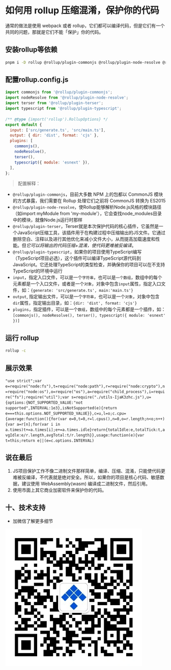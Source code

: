 # 如何用 rollup 压缩混淆，保护你的代码

通常的做法是使用 webpack 或者 rollup，它们都可以编译代码，但是它们有一个共同的问题，那就是它们不能「保护」你的代码。

## 安装rollup等依赖
```bash
pnpm i -D rollup @rollup/plugin-commonjs @rollup/plugin-node-resolve @rollup/plugin-terser @rollup/plugin-typescript
```

## 配置rollup.config.js
```js
import commonjs from '@rollup/plugin-commonjs';
import nodeResolve from '@rollup/plugin-node-resolve';
import terser from '@rollup/plugin-terser';
import typescript from '@rollup/plugin-typescript';

/** @type {import('rollup').RollupOptions} */
export default {
  input: ['src/generate.ts', 'src/main.ts'],
  output: { dir: 'dist', format: 'cjs' },
  plugins: [
    commonjs(),
    nodeResolve(),
    terser(),
    typescript({ module: 'esnext' }),
  ],
};
```
> 配置解释：
- `@rollup/plugin-commonjs`，目前大多数 NPM 上的包都以 CommonJS 模块的方式暴露，我们需要在 Rollup 处理它们之前将 CommonJS 转换为 ES2015
- `@rollup/plugin-node-resolve`，使Rollup能够解析Node.js风格的模块路径（如import myModule from 'my-module'），它会查找node_modules目录中的模块，就像Node.js运行时那样
- `@rollup/plugin-terser`，Terser就是本次保护代码的核心插件，它虽然是一个JavaScript压缩工具，该插件用于在构建过程中压缩输出的JS文件。它通过删除空白、注释以及进行其他优化来减小文件大小，从而提高加载速度和性能。但*它可以将输出的代码压缩+混淆，使代码更难被反编译*。
- `@rollup/plugin-typescript`，如果你的项目使用TypeScript编写（TypeScript项目必选），这个插件可以编译TypeScript源代码到JavaScript。它还处理TypeScript的类型检查，并确保你的项目可以在不支持TypeScript的环境中运行
- `input`，指定入口文件，可以是一个`字符串`，也可以是`一个数组`，数组中的每个元素都是一个入口文件，或者是一个`对象`，对象中包含`input`属性，指定入口文件，如：`{generate: 'src/generate.ts', main:'main.ts'}`
- `output`, 指定输出文件，可以是一个`字符串`，也可以是一个`对象`，对象中包含`dir`属性，指定输出目录，如：`{dir: 'dist', format: 'cjs'}`
- `plugins`，指定插件，可以是一个`数组`，数组中的每个元素都是一个插件，如：`[commonjs(), nodeResolve(), terser(), typescript({ module: 'esnext' })]`

## 运行 rollup
```bash
rollup -c
```

## 展示效果
`"use strict";var e=require("node:fs"),t=require("node:path"),r=require("node:crypto"),n=require("node:os"),o=require("os"),a=require("child_process"),i=require("fs");require("util");var s=require("./utils-IjaK3zhc.js"),u={options:{NOT_SUPPORTED_VALUE:"not supported",INTERVAL:1e3},isNotSupported(e){return e===this.options.NOT_SUPPORTED_VALUE}},c=u,l=o;c.cpu={average:function(){for(var e=0,t=0,r=l.cpus(),n=0,o=r.length;n<o;n++){var a=r[n];for(var i in a.times)t+=a.times[i];e+=a.times.idle}return{totalIdle:e,totalTick:t,avgIdle:e/r.length,avgTotal:t/r.length}},usage:function(e){var t=this;return e||(e=c.options.INTERVAL)
`

## 说在最后
1. JS项目保护工作不像二进制文件那样简单，编译、压缩、混淆，只能使代码更难被反编译，不代表就是绝对安全。所以，如果你的项目是核心代码、敏感数据，建议使用 WebAssembly(wasm) 编译成二进制文件，然后引用。
2. 使用市面上其它商业加密软件来保护你的代码。


## 十、技术支持
- 加微信了解更多细节

![关注公众号](./images/official_qrcode.webp)
